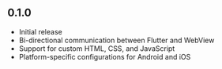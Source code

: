 ## 0.1.0
- Initial release
- Bi-directional communication between Flutter and WebView
- Support for custom HTML, CSS, and JavaScript
- Platform-specific configurations for Android and iOS